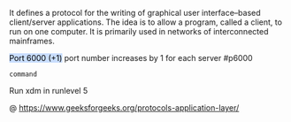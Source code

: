 It defines a protocol for the writing of graphical user interface–based client/server applications.
The idea is to allow a program, called a client, to run on one computer. It is primarily used in networks of interconnected mainframes. 

<mark style="background: #ADCCFFA6;">Port 6000 (+1)</mark> 
port number increases by 1 for each server
#p6000

	command
Run xdm in runlevel 5

@ https://www.geeksforgeeks.org/protocols-application-layer/